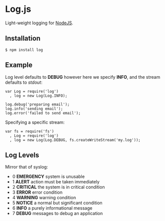 
# Log.js

 Light-weight logging for [NodeJS](http://nodejs.org).

## Installation

    $ npm install log

## Example

Log level defaults to __DEBUG__ however here we specify __INFO__, and the stream defaults to _stdout_:

    var Log = require('log')
      , log = new Log(Log.INFO);

    log.debug('preparing email');
    log.info('sending email');
    log.error('failed to send email');

Specifying a specific stream:

    var fs = require('fs')
      , Log = require('log')
      , log = new Log(Log.DEBUG, fs.createWriteStream('my.log'));

## Log Levels

 Mirror that of syslog:
 
  - 0 __EMERGENCY__  system is unusable
  - 1 __ALERT__ action must be taken immediately
  - 2 __CRITICAL__ the system is in critical condition
  - 3 __ERROR__ error condition
  - 4 __WARNING__ warning condition
  - 5 __NOTICE__ a normal but significant condition
  - 6 __INFO__ a purely informational message
  - 7 __DEBUG__ messages to debug an application